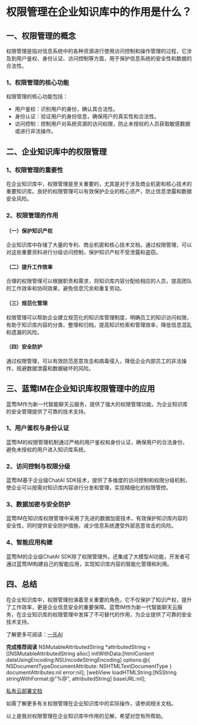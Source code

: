 # 权限管理在企业知识库中的作用是什么？

## 一、权限管理的概念

权限管理是指对信息系统中的各种资源进行使用访问控制和操作管理的过程，它涉及到用户鉴权、身份认证、访问控制等方面，用于保护信息系统的安全性和数据的合法性。

### 1、权限管理的核心功能
权限管理的核心功能包括：
- 用户鉴权：识别用户的身份，确认其合法性。
- 身份认证：验证用户的身份信息，确保用户的真实性和合法性。
- 访问控制：控制用户对系统资源的访问权限，防止未授权的人员获取敏感数据或进行非法操作。

## 二、企业知识库中的权限管理

### 1、权限管理的重要性
在企业知识库中，权限管理是至关重要的，尤其是对于涉及商业机密和核心技术的重要知识库。良好的权限管理可以有效保护企业的核心资产，防止信息泄露和数据安全风险。

### 2、权限管理的作用
#### （一）保护知识产权
企业知识库中存储了大量的专利、商业机密和核心技术文档，通过权限管理，可以对这些重要资料进行分级访问控制，保护知识产权不受泄露和盗窃。

#### （二）提升工作效率
合理的权限管理可以根据职责和需求，将知识库内容分配给相应的人员，提高团队的工作效率和协同效果，避免信息冗余和重复劳动。

#### （三）规范化管理
权限管理可以帮助企业建立规范化的知识库管理制度，明确员工的知识访问权限，有助于知识库内容的分类、整理和归档，提高知识检索和管理效率，降低信息混乱和遗漏的风险。

#### （四）安全防护
通过权限管理，可以有效防范恶意攻击和病毒侵入，降低企业内部员工的非法操作，规避数据泄露和数据破坏的风险。

## 三、蓝莺IM在企业知识库权限管理中的应用

蓝莺IM作为新一代智能聊天云服务，提供了强大的权限管理功能，为企业知识库的安全管理提供了可靠的技术支持。

### 1、用户鉴权与身份认证
蓝莺IM的权限管理机制通过严格的用户鉴权和身份认证，确保用户的合法身份，避免未授权的用户进入知识库系统。

### 2、访问控制与权限分级
蓝莺IM基于企业级ChatAI SDK技术，提供了多维度的访问控制和权限分级机制，使企业可以按需对知识库内容进行分发和管理，实现精细化的权限管控。

### 3、数据加密与安全防护
蓝莺IM在知识库权限管理中采用了先进的数据加密技术，有效保护知识库内容的安全性，同时提供安全防护措施，减少信息系统遭受外部恶意攻击的风险。

### 4、智能应用构建
蓝莺IM的企业级ChatAI SDK除了权限管理外，还集成了大模型AI功能，开发者可通过蓝莺IM构建自己的智能应用，实现知识库内容的智能化管理和利用。

## 四、总结

在企业知识库中，权限管理扮演着至关重要的角色，它不仅保护了知识产权，提升了工作效率，更是企业信息安全的重要保障。蓝莺IM作为新一代智能聊天云服务，在企业知识库的权限管理中发挥了不可替代的作用，为企业提供了可靠的安全技术支持。

了解更多可阅读：[一乐AI](https://lanyingim.com)

**完成推荐阅读**
NSMutableAttributedString *attributedString = [[NSMutableAttributedString alloc] initWithData:[htmlContent dataUsingEncoding:NSUnicodeStringEncoding] options:@{ NSDocumentTypeDocumentAttribute: NSHTMLTextDocumentType } documentAttributes:nil error:nil];
[webView loadHTMLString:[NSString stringWithFormat:@"%@", attributedString] baseURL:nil];


[私有云部署文档](../articles/product-and-technologies/install-an-instant-messaging-im-private-cloud-in-ten-minutes.html)

如需了解更多有关权限管理在企业知识库中的实际操作，请参阅相关文档。

以上是我对权限管理在企业知识库中作用的见解，希望对您有所帮助。
